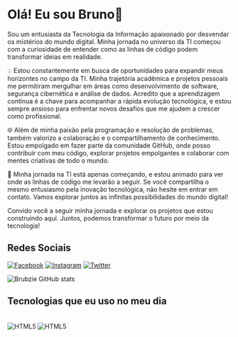 # Olá! Eu sou Bruno👋

Sou um entusiasta da Tecnologia da Informação apaixonado por desvendar os mistérios do mundo digital. Minha jornada no universo da TI começou com a curiosidade de entender como as linhas de código podem transformar ideias em realidade.

💡 Estou constantemente em busca de oportunidades para expandir meus horizontes no campo da TI. Minha trajetória acadêmica e projetos pessoais me permitiram mergulhar em áreas como desenvolvimento de software, segurança cibernética e análise de dados. Acredito que a aprendizagem contínua é a chave para acompanhar a rápida evolução tecnológica, e estou sempre ansioso para enfrentar novos desafios que me ajudem a crescer como profissional.

🌐 Além de minha paixão pela programação e resolução de problemas, também valorizo a colaboração e o compartilhamento de conhecimento. Estou empolgado em fazer parte da comunidade GitHub, onde posso contribuir com meu código, explorar projetos empolgantes e colaborar com mentes criativas de todo o mundo.

🚀 Minha jornada na TI está apenas começando, e estou animado para ver onde as linhas de código me levarão a seguir. Se você compartilha o mesmo entusiasmo pela inovação tecnológica, não hesite em entrar em contato. Vamos explorar juntos as infinitas possibilidades do mundo digital!

Convido você a seguir minha jornada e explorar os projetos que estou construindo aqui. Juntos, podemos transformar o futuro por meio da tecnologia!

## Redes Sociais
[![Facebook](https://img.shields.io/badge/Facebook-1877F2?style=for-the-badge&logo=facebook&logoColor=white)](https://www.facebook.com/profile.php?id=100006683113008) [![Instagram](https://img.shields.io/badge/Instagram-E4405F?style=for-the-badge&logo=instagram&logoColor=white)](https://www.instagram.com/bruno_alves003/) [![Twitter](https://img.shields.io/badge/Twitter-1DA1F2?style=for-the-badge&logo=twitter&logoColor=white)](https://twitter.com/Bruuun1n)

![Brubzie GitHub stats](https://github-readme-stats.vercel.app/api?username=Brubzie&show_icons=true&theme=dracula)

## Tecnologias que eu uso no meu dia

<div style="display: inline_block"><br clear="all">
 <img align="center" alt="HTML5" src="https://img.shields.io/badge/HTML5-E34F26?style=for-the-badge&logo=html5&logoColor=white" />
 <img align="center" alt="HTML5" src="https://img.shields.io/badge/CSS3-1572B6?style=for-the-badge&logo=css3&logoColor=white" />
</div>
